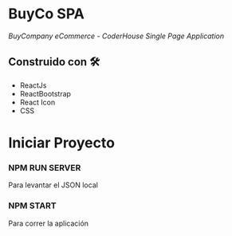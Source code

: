 # BuyCo SPA
_BuyCompany eCommerce - CoderHouse Single Page Application_

## Construido con 🛠️

- ReactJs
- ReactBootstrap
- React Icon
- CSS 

# Iniciar Proyecto
### NPM RUN SERVER 
Para levantar el JSON local

### NPM START
Para correr la aplicación